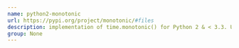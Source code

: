 ```yaml
---
name: python2-monotonic
url: https://pypi.org/project/monotonic/#files
description: implementation of time.monotonic() for Python 2 & < 3.3. URL : https://pypi.org/project/monotonic/#files Groups : None
group: None
---
```

